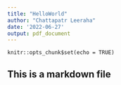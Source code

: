 ```yaml
---
title: "HelloWorld"
author: "Chattapatr Leeraha"
date: '2022-06-27'
output: pdf_document
---
```


```{r setup, include=FALSE}
knitr::opts_chunk$set(echo = TRUE)
```

## This is a markdown file